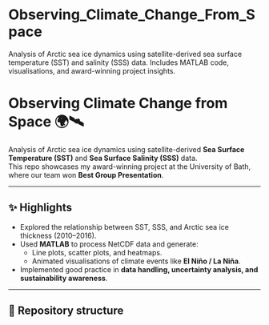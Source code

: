# Observing_Climate_Change_From_Space
Analysis of Arctic sea ice dynamics using satellite-derived sea surface temperature (SST) and salinity (SSS) data. Includes MATLAB code, visualisations, and award-winning project insights.

# Observing Climate Change from Space 🌍🛰️

Analysis of Arctic sea ice dynamics using satellite-derived **Sea Surface Temperature (SST)** and **Sea Surface Salinity (SSS)** data.  
This repo showcases my award-winning project at the University of Bath, where our team won **Best Group Presentation**.

---

## ✨ Highlights
- Explored the relationship between SST, SSS, and Arctic sea ice thickness (2010–2016).
- Used **MATLAB** to process NetCDF data and generate:
  - Line plots, scatter plots, and heatmaps.
  - Animated visualisations of climate events like **El Niño / La Niña**.
- Implemented good practice in **data handling, uncertainty analysis, and sustainability awareness**.

---

## 📂 Repository structure

